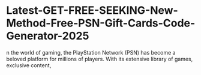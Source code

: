 # Latest-GET-FREE-SEEKING-New-Method-Free-PSN-Gift-Cards-Code-Generator-2025
n the world of gaming, the PlayStation Network (PSN) has become a beloved platform for millions of players. With its extensive library of games, exclusive content,
